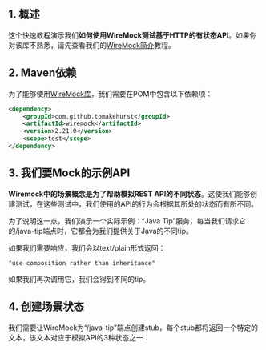 ## 1. 概述

这个快速教程演示我们**如何使用WireMock测试基于HTTP的有状态API**。如果你对该库不熟悉，请先查看我们的[WireMock简介](WireMock简介.md)教程。

## 2. Maven依赖

为了能够使用[WireMock库](https://search.maven.org/search?q=a:wiremock)，我们需要在POM中包含以下依赖项：

```xml
<dependency>
    <groupId>com.github.tomakehurst</groupId>
    <artifactId>wiremock</artifactId>
    <version>2.21.0</version>
    <scope>test</scope>
</dependency>
```

## 3. 我们要Mock的示例API

**Wiremock中的场景概念是为了帮助模拟REST API的不同状态**。这使我们能够创建测试，在这些测试中，我们使用的API的行为会根据其所处的状态而有所不同。

为了说明这一点，我们演示一个实际示例：“Java Tip”服务，每当我们请求它的/java-tip端点时，它都会为我们提供关于Java的不同tip。

如果我们需要响应，我们会以text/plain形式返回：

```
"use composition rather than inheritance"
```

如果我们再次调用它，我们会得到不同的tip。

## 4. 创建场景状态

我们需要让WireMock为“/java-tip”端点创建stub，每个stub都将返回一个特定的文本，该文本对应于模拟API的3种状态之一：

```java
public class WireMockScenarioExampleIntegrationTest {

	private static final String THIRD_STATE = "third";
	private static final String SECOND_STATE = "second";
	private static final String TIP_01 = "finally block is not called when System.exit() is called in the try block";
	private static final String TIP_02 = "keep your code clean";
	private static final String TIP_03 = "use composition rather than inheritance";
	private static final String TEXT_PLAIN = "text/plain";

	static int port = 9999;

	@Rule
	public WireMockRule wireMockRule = new WireMockRule(port);

    @Test
    public void changeStateOnEachCallTest() throws IOException {
        createWireMockStub(Scenario.STARTED, SECOND_STATE, TIP_01);
        createWireMockStub(SECOND_STATE, THIRD_STATE, TIP_02);
        createWireMockStub(THIRD_STATE, Scenario.STARTED, TIP_03);
    }

	private void createWireMockStub(String currentState, String nextState, String responseBody) {
		stubFor(get(urlEqualTo("/java-tip"))
				.inScenario("java tips")
				.whenScenarioStateIs(currentState)
				.willReturn(aResponse()
						.withStatus(200)
						.withHeader("Content-Type", TEXT_PLAIN)
						.withBody(responseBody))
				.willSetStateTo(nextState)
		);
	}
}
```

在上面的类中，我们使用了WireMock的JUnit Rule类WireMockRule。这会在运行JUnit测试时设置WireMock服务器。**然后我们使用WireMock的stubFor方法来创建我们之后会使用的stub**。

创建stub时使用的关键方法是：

-   whenScenarioStateIs：定义场景需要处于哪个状态，WireMock才能使用这个stub
-   willSetStateTo：给出WireMock在使用此stub后将状态设置为的值

任何场景的初始状态都是Scenario.STARTED。因此，我们创建了一个stub，当状态为Scenario.STARTED时使用它，这会将状态移动到SECOND_STATE。

我们还添加了stub以从SECOND_STATE移动到THIRD_STATE，最后从THIRD_STATE回到Scenario.STARTED。因此，如果我们继续调用/java-tip端点，状态会发生如下变化：

**Scenario.STARTED -> SECOND_STATE -> THIRD_STATE -> Scenario.STARTED**

## 5. 使用场景

为了使用WireMock场景，我们只需重复调用/java-tip端点。所以我们需要修改我们的测试类，如下所示：

```java
@Test
public void changeStateOnEachCallTest() throws IOException {
	createWireMockStub(Scenario.STARTED, SECOND_STATE, TIP_01);
	createWireMockStub(SECOND_STATE, THIRD_STATE, TIP_02);
	createWireMockStub(THIRD_STATE, Scenario.STARTED, TIP_03);
	assertEquals(TIP_01, nextTip());
	assertEquals(TIP_02, nextTip());
	assertEquals(TIP_03, nextTip());
	assertEquals(TIP_01, nextTip());
}

private String nextTip() throws ClientProtocolException, IOException {
	CloseableHttpClient httpClient = HttpClients.createDefault();
	HttpGet request = new HttpGet(String.format("http://localhost:%s/java-tip", port));
	HttpResponse httpResponse = httpClient.execute(request);
	return firstLineOfResponse(httpResponse);
}
private static String firstLineOfResponse(HttpResponse httpResponse) throws IOException {
	try (BufferedReader reader = new BufferedReader(new InputStreamReader(httpResponse.getEntity().getContent()))) {
		return reader.readLine();
	}
}
```

nextTip()方法调用/java-tip端点，然后将响应作为字符串返回。因此我们在每个assertEquals()调用中使用它来检查调用是否确实让场景在不同的状态之间循环。

## 6. 总结

在本文中，我们了解了如何使用WireMock场景来mock API，该API根据其所处的状态更改其响应。